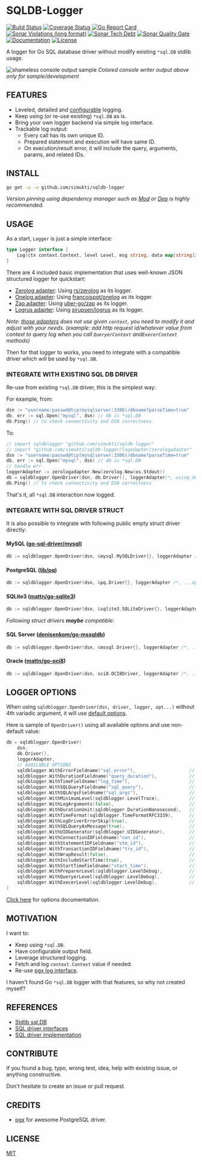 # SQLDB-Logger

[![Build Status](https://travis-ci.com/simukti/sqldb-logger.svg)](https://travis-ci.com/simukti/sqldb-logger) [![Coverage Status](https://coveralls.io/repos/github/simukti/sqldb-logger/badge.svg)](https://coveralls.io/github/simukti/sqldb-logger) [![Go Report Card](https://goreportcard.com/badge/github.com/simukti/sqldb-logger)](https://goreportcard.com/report/github.com/simukti/sqldb-logger) [![Sonar Violations (long format)](https://img.shields.io/sonar/violations/simukti_sqldb-logger?server=https%3A%2F%2Fsonarcloud.io)](https://sonarcloud.io/dashboard?id=simukti_sqldb-logger) [![Sonar Tech Debt](https://img.shields.io/sonar/tech_debt/simukti_sqldb-logger?server=https%3A%2F%2Fsonarcloud.io)](https://sonarcloud.io/dashboard?id=simukti_sqldb-logger) [![Sonar Quality Gate](https://img.shields.io/sonar/quality_gate/simukti_sqldb-logger?server=https%3A%2F%2Fsonarcloud.io)](https://sonarcloud.io/dashboard?id=simukti_sqldb-logger) [![Documentation](https://img.shields.io/badge/go.dev-reference-007d9c?logo=go&logoColor=white&style=flat-square)](https://pkg.go.dev/github.com/simukti/sqldb-logger) [![License](http://img.shields.io/badge/license-MIT-blue.svg?style=flat)](https://raw.githubusercontent.com/simukti/sqldb-logger/master/LICENSE.txt)

A logger for Go SQL database driver without modify existing `*sql.DB` stdlib usage.

![shameless console output sample](./logadapter/zerologadapter/console.jpg?raw=true "go sql database logger output") 
_Colored console writer output above only for sample/development_

## FEATURES

- Leveled, detailed and [configurable](./options.go) logging.
- Keep using (or re-use existing) `*sql.DB` as is.
- Bring your own logger backend via simple log interface.
- Trackable log output:
    - Every call has its own unique ID.
    - Prepared statement and execution will have same ID.
    - On execution/result error, it will include the query, arguments, params, and related IDs. 

## INSTALL

```bash
go get -u -v github.com/simukti/sqldb-logger
```

_Version pinning using dependency manager such as [Mod](https://github.com/golang/go/wiki/Modules) or [Dep](https://github.com/golang/dep) is highly recommended._

## USAGE

As a start, `Logger` is just a simple interface:

```go
type Logger interface {
	Log(ctx context.Context, level Level, msg string, data map[string]interface{})
}
``` 

There are 4 included basic implementation that uses well-known JSON structured logger for quickstart:

- [Zerolog adapter](logadapter/zerologadapter): Using [rs/zerolog](https://github.com/rs/zerolog) as its logger.
- [Onelog adapter](logadapter/onelogadapter): Using [francoispqt/onelog](https://github.com/francoispqt/onelog) as its logger.
- [Zap adapter](logadapter/zapadapter): Using [uber-go/zap](https://github.com/uber-go/zap) as its logger.
- [Logrus adapter](logadapter/logrusadapter): Using [sirupsen/logrus](https://github.com/sirupsen/logrus) as its logger.

_Note: [those adapters](./logadapter) does not use given `context`, you need to modify it and adjust with your needs._ 
_(example: add http request id/whatever value from context to query log when you call `QueryerContext` and`ExecerContext` methods)_

Then for that logger to works, you need to integrate with a compatible driver which will be used by `*sql.DB`.

### INTEGRATE WITH EXISTING SQL DB DRIVER
 
Re-use from existing `*sql.DB` driver, this is the simplest way:

For example, from:

```go
dsn := "username:passwd@tcp(mysqlserver:3306)/dbname?parseTime=true"
db, err := sql.Open("mysql", dsn) // db is *sql.DB
db.Ping() // to check connectivity and DSN correctness
```

To:

```go
// import sqldblogger "github.com/simukti/sqldb-logger"
// import "github.com/simukti/sqldb-logger/logadapter/zerologadapter"
dsn := "username:passwd@tcp(mysqlserver:3306)/dbname?parseTime=true"
db, err := sql.Open("mysql", dsn) // db is *sql.DB
// handle err
loggerAdapter := zerologadapter.New(zerolog.New(os.Stdout))
db = sqldblogger.OpenDriver(dsn, db.Driver(), loggerAdapter/*, using_default_options*/) // db is STILL *sql.DB
db.Ping() // to check connectivity and DSN correctness
```

That's it, all `*sql.DB` interaction now logged.

### INTEGRATE WITH SQL DRIVER STRUCT

It is also possible to integrate with following public empty struct driver directly: 

#### MySQL ([go-sql-driver/mysql](https://github.com/go-sql-driver/mysql))

```go
db := sqldblogger.OpenDriver(dsn, &mysql.MySQLDriver{}, loggerAdapter /*, ...options */)
```

#### PostgreSQL ([lib/pq](https://github.com/lib/pq))

```go
db := sqldblogger.OpenDriver(dsn, &pq.Driver{}, loggerAdapter /*, ...options */) 
```

#### SQLite3 ([mattn/go-sqlite3](https://github.com/mattn/go-sqlite3))

```go
db := sqldblogger.OpenDriver(dsn, &sqlite3.SQLiteDriver{}, loggerAdapter /*, ...options */)
```

_Following struct drivers **maybe** compatible:_ 

#### SQL Server ([denisenkom/go-mssqldb](https://github.com/denisenkom/go-mssqldb))

```go
db := sqldblogger.OpenDriver(dsn, &mssql.Driver{}, loggerAdapter /*, ...options */)
```

#### Oracle ([mattn/go-oci8](https://github.com/mattn/go-oci8))

```go
db := sqldblogger.OpenDriver(dsn, oci8.OCI8Driver, loggerAdapter /*, ...options */)
```

## LOGGER OPTIONS

When using `sqldblogger.OpenDriver(dsn, driver, logger, opt...)` without 4th variadic argument, it will use [default options](./options.go#L37-L59).

Here is sample of `OpenDriver()` using all available options and use non-default value:

```go
db = sqldblogger.OpenDriver(
    dsn, 
    db.Driver(), 
    loggerAdapter,
    // AVAILABLE OPTIONS
    sqldblogger.WithErrorFieldname("sql_error"),                    // default: error
    sqldblogger.WithDurationFieldname("query_duration"),            // default: duration
    sqldblogger.WithTimeFieldname("log_time"),                      // default: time
    sqldblogger.WithSQLQueryFieldname("sql_query"),                 // default: query
    sqldblogger.WithSQLArgsFieldname("sql_args"),                   // default: args
    sqldblogger.WithMinimumLevel(sqldblogger.LevelTrace),           // default: LevelDebug
    sqldblogger.WithLogArguments(false),                            // default: true
    sqldblogger.WithDurationUnit(sqldblogger.DurationNanosecond),   // default: DurationMillisecond
    sqldblogger.WithTimeFormat(sqldblogger.TimeFormatRFC3339),      // default: TimeFormatUnix
    sqldblogger.WithLogDriverErrorSkip(true),                       // default: false
    sqldblogger.WithSQLQueryAsMessage(true),                        // default: false
    sqldblogger.WithUIDGenerator(sqldblogger.UIDGenerator),         // default: *defaultUID
    sqldblogger.WithConnectionIDFieldname("con_id"),                // default: conn_id
    sqldblogger.WithStatementIDFieldname("stm_id"),                 // default: stmt_id
    sqldblogger.WithTransactionIDFieldname("trx_id"),               // default: tx_id
    sqldblogger.WithWrapResult(false),                              // default: true
    sqldblogger.WithIncludeStartTime(true),                         // default: false
    sqldblogger.WithStartTimeFieldname("start_time"),               // default: start
    sqldblogger.WithPreparerLevel(sqldblogger.LevelDebug),          // default: LevelInfo
    sqldblogger.WithQueryerLevel(sqldblogger.LevelDebug),           // default: LevelInfo
    sqldblogger.WithExecerLevel(sqldblogger.LevelDebug),            // default: LevelInfo
)
```

[Click here](https://pkg.go.dev/github.com/simukti/sqldb-logger#Option) for options documentation.

## MOTIVATION

I want to:

- Keep using `*sql.DB`.
- Have configurable output field.
- Leverage structured logging.
- Fetch and log `context.Context` value if needed. 
- Re-use [pgx log interface](https://github.com/jackc/pgx/blob/f3a3ee1a0e5c8fc8991928bcd06fdbcd1ee9d05c/logger.go#L46-L49).

I haven't found Go `*sql.DB` logger with that features, so why not created myself? 

## REFERENCES

- [Stdlib sql.DB](https://github.com/golang/go/blob/master/src/database/sql/sql.go)
- [SQL driver interfaces](https://github.com/golang/go/blob/master/src/database/sql/driver/driver.go)
- [SQL driver implementation](https://github.com/golang/go/wiki/SQLDrivers)

## CONTRIBUTE

If you found a bug, typo, wrong test, idea, help with existing issue, or anything constructive.
 
Don't hesitate to create an issue or pull request.

## CREDITS

- [pgx](https://github.com/jackc/pgx) for awesome PostgreSQL driver.

## LICENSE

[MIT](./LICENSE.txt)